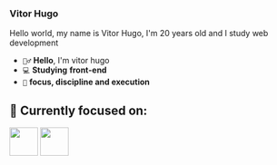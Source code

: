 ### Vitor Hugo
Hello world, my name is Vitor Hugo, I'm 20 years old and I study web development

- `🙋‍♂️` **Hello**, I'm vitor hugo
- `💻` **Studying** __front-end__
- `🎯` __focus, discipline and execution__

## 🔨 Currently focused on:

<div class="inline-block">
    <img width="50" height="50" src="https://cdn.jsdelivr.net/gh/devicons/devicon@latest/icons/html5/html5-original.svg"/>
    <img width="50" height="50" src="https://cdn.jsdelivr.net/gh/devicons/devicon@latest/icons/css3/css3-original.svg"/>
</div>
